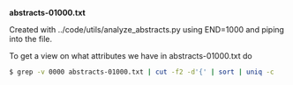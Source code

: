 **abstracts-01000.txt**

Created with ../code/utils/analyze_abstracts.py using END=1000 and piping into the file.

To get a view on what attributes we have in abstracts-01000.txt do

```bash
$ grep -v 0000 abstracts-01000.txt | cut -f2 -d'{' | sort | uniq -c
```
